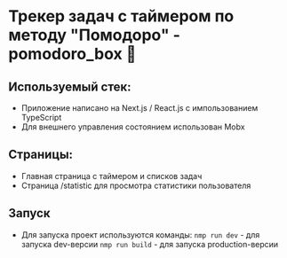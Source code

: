 # Трекер задач с таймером по методу "Помодоро" - pomodoro_box 🍅

## Используемый стек:
* Приложение написано на Next.js / React.js с импользованием TypeScript
* Для внешнего управления состоянием использован Mobx

## Страницы:
* Главная страница с таймером и списков задач
* Страница /statistic для просмотра статистики пользователя

## Запуск
* Для запуска проект используются команды:
  `nmp run dev` - для запуска dev-версии
  `nmp run build` - для запуска production-версии
